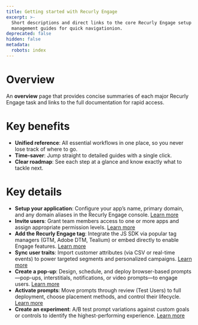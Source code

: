 ```yaml
---
title: Getting started with Recurly Engage
excerpt: >-
  Short descriptions and direct links to the core Recurly Engage setup and
  management guides for quick navigationion.
deprecated: false
hidden: false
metadata:
  robots: index
---
```

# Overview

An **overview** page that provides concise summaries of each major Recurly Engage task and links to the full documentation for rapid access.

# Key benefits

* **Unified reference**: All essential workflows in one place, so you never lose track of where to go.
* **Time-saver**: Jump straight to detailed guides with a single click.
* **Clear roadmap**: See each step at a glance and know exactly what to tackle next.

# Key details

* **Setup your application**: Configure your app’s name, primary domain, and any domain aliases in the Recurly Engage console. <a href="https://docs.recurly.com/docs/setup-your-app#/" target="_blank" rel="noopener">Learn more</a>
* **Invite users**: Grant team members access to one or more apps and assign appropriate permission levels. <a href="https://docs.recurly.com/docs/invite-users#/" target="_blank" rel="noopener">Learn more</a>
* **Add the Recurly Engage tag**: Integrate the JS SDK via popular tag managers (GTM, Adobe DTM, Tealium) or embed directly to enable Engage features. <a href="https://docs.recurly.com/docs/add-the-redfast-tag#/" target="_blank" rel="noopener">Learn more</a>
* **Sync user traits**: Import customer attributes (via CSV or real-time events) to power targeted segments and personalized campaigns. <a href="https://docs.recurly.com/docs/sync-user-traits#/" target="_blank" rel="noopener">Learn more</a>
* **Create a pop-up**: Design, schedule, and deploy browser-based prompts—pop-ups, interstitials, notifications, or video prompts—to engage users. <a href="https://docs.recurly.com/docs/create-a-pop-up#/" target="_blank" rel="noopener">Learn more</a>
* **Activate prompts**: Move prompts through review (Test Users) to full deployment, choose placement methods, and control their lifecycle. <a href="https://docs.recurly.com/docs/activate-prompts#/" target="_blank" rel="noopener">Learn more</a>
* **Create an experiment**: A/B test prompt variations against custom goals or controls to identify the highest-performing experience. <a href="https://docs.recurly.com/docs/create-an-experiment#/" target="_blank" rel="noopener">Learn more</a>